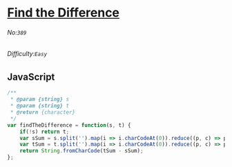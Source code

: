 # [Find the Difference](https://leetcode.com/problems/find-the-difference/)
###### No:`389`
###### Difficulty:`Easy`
## JavaScript

```javascript
/**
 * @param {string} s
 * @param {string} t
 * @return {character}
 */
var findTheDifference = function(s, t) {
    if(!s) return t;
    var sSum = s.split('').map(i => i.charCodeAt(0)).reduce((p, c) => p + c);
    var tSum = t.split('').map(i => i.charCodeAt(0)).reduce((p, c) => p + c);
    return String.fromCharCode(tSum - sSum);
};
```
